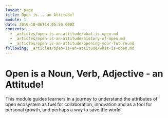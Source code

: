 ```yaml
---
layout: page
title: Open is... an Attitude!
module: 1
date: 2016-10-06T14:05:56.000Z
contents:
  - _articles/open-is-an-attitude/what-is-open.md
  - _articles/open-is-an-attitude/history-of-open.md
  - _articles/open-is-an-attitude/opening-your-future.md
following: _articles/open-is-an-attitude/what-is-open.md
---
```


# Open is a Noun, Verb, Adjective - an Attitude!

This module guides learners in a journey to understand the attributes of open ecosystem as fuel for collaboration, innovation and as a tool for personal growth, and perhaps a way to save the world
